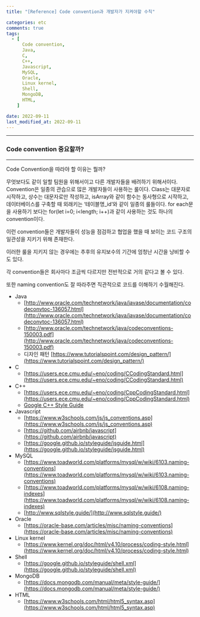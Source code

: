 ```yaml
---
title: "[Reference] Code convention과 개발자가 지켜야할 수칙"

categories: etc
comments: true
tags:
  - [
      Code convention,
      Java,
      C,
      C++,
      Javascript,
      MySQL,
      Oracle,
      Linux kernel,
      Shell,
      MongoDB,
      HTML,
    ]

date: 2022-09-11
last_modified_at: 2022-09-11
---
```


---

### Code convention 중요할까?

---

Code Convention을 따라야 할 이유는 뭘까?

무엇보다도 같이 일할 팀원을 위해서이고 다른 개발자들을 배려하기 위해서이다. Convention은 일종의 관습으로 많은 개발자들이 사용하는 룰이다. Class는 대문자로 시작하고, 상수는 대문자로만 작성하고, isArray와 같이 함수는 동사형으로 시작하고, 데이터베이스를 구축할 때 외래키는 ‘테이블명\_id’와 같이 일종의 룰들이다. for each문을 사용하기 보다는 for(let i=0; i<length; i++)과 같이 사용하는 것도 하나의 convention이다.

이런 convention들은 개발자들이 성능을 점검하고 협업을 했을 때 보이는 코드 구조의 일관성을 지키기 위해 존재한다.

이러한 룰을 지키지 않는 경우에는 추후의 유지보수의 기간에 엄청난 시간을 낭비할 수도 있다.

각 convention들은 회사마다 조금씩 다르지만 전반적으로 거의 같다고 볼 수 있다.

또한 naming convention도 잘 따라주면 직관적으로 코드를 이해하기 수월해진다.

- Java
  - [http://www.oracle.com/technetwork/java/javase/documentation/codeconvtoc-136057.html](http://www.oracle.com/technetwork/java/javase/documentation/codeconvtoc-136057.html)
  - [http://www.oracle.com/technetwork/java/codeconventions-150003.pdf](http://www.oracle.com/technetwork/java/codeconventions-150003.pdf)
  - 디자인 패턴 [https://www.tutorialspoint.com/design_pattern/](https://www.tutorialspoint.com/design_pattern/)
- C
  - [https://users.ece.cmu.edu/~eno/coding/CCodingStandard.html](https://users.ece.cmu.edu/~eno/coding/CCodingStandard.html)
- C++
  - [https://users.ece.cmu.edu/~eno/coding/CppCodingStandard.html](https://users.ece.cmu.edu/~eno/coding/CppCodingStandard.html)
  - [Google C++ Style Guide](https://google.github.io/styleguide/cppguide.html)
- Javascript
  - [https://www.w3schools.com/js/js_conventions.asp](https://www.w3schools.com/js/js_conventions.asp)
  - [https://github.com/airbnb/javascript](https://github.com/airbnb/javascript)
  - [https://google.github.io/styleguide/jsguide.html](https://google.github.io/styleguide/jsguide.html)
- MySQL
  - [https://www.toadworld.com/platforms/mysql/w/wiki/6103.naming-conventions](https://www.toadworld.com/platforms/mysql/w/wiki/6103.naming-conventions)
  - [https://www.toadworld.com/platforms/mysql/w/wiki/6108.naming-indexes](https://www.toadworld.com/platforms/mysql/w/wiki/6108.naming-indexes)
  - [http://www.sqlstyle.guide/](http://www.sqlstyle.guide/)
- Oracle
  - [https://oracle-base.com/articles/misc/naming-conventions](https://oracle-base.com/articles/misc/naming-conventions)
- Linux kernel
  - [https://www.kernel.org/doc/html/v4.10/process/coding-style.html](https://www.kernel.org/doc/html/v4.10/process/coding-style.html)
- Shell
  - [https://google.github.io/styleguide/shell.xml](https://google.github.io/styleguide/shell.xml)
- MongoDB
  - [https://docs.mongodb.com/manual/meta/style-guide/](https://docs.mongodb.com/manual/meta/style-guide/)
- HTML
  - [https://www.w3schools.com/html/html5_syntax.asp](https://www.w3schools.com/html/html5_syntax.asp)
